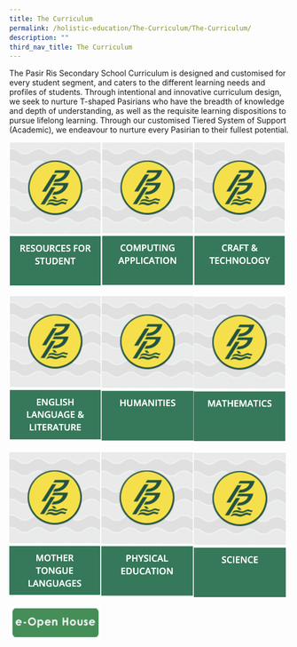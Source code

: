 ```yaml
---
title: The Curriculum
permalink: /holistic-education/The-Curriculum/The-Curriculum/
description: ""
third_nav_title: The Curriculum
---
```

The Pasir Ris Secondary School Curriculum is designed and customised for every student segment, and caters to the different learning needs and profiles of students. Through intentional and innovative curriculum design, we seek to nurture T-shaped Pasirians who have the breadth of knowledge and depth of understanding, as well as the requisite learning dispositions to pursue lifelong learning. Through our customised Tiered System of Support (Academic), we endeavour to nurture every Pasirian to their fullest potential.

<a href="/holistic-education/The-Curriculum/Resources-For-Student/"><img src="/images/resources.png" 
     style="width:33%;float:left"></a>
<a href="/holistic-education/The-Curriculum/Computer-Application/"><img src="/images/computing.png" 
     style="width:33%;float:left"></a>
<a href="/holistic-education/The-Curriculum/Craft-and-Technology/"><img src="/images/craft.png" 
     style="width:33%"></a>

<a href="/holistic-education/The-Curriculum/English-Language-and-Literature/"><img src="/images/englishlit.png" 
     style="width:33%;float:left"></a>
<a href="/holistic-education/The-Curriculum/Humanities/"><img src="/images/humanities.png" 
     style="width:33%;float:left"></a>
<a href="/holistic-education/The-Curriculum/Mathematics/"><img src="/images/mathematics.png" 
     style="width:33%"></a>
		 
<a href="/holistic-education/The-Curriculum/Mother-Tongue-Languages/"><img src="/images/mothertongue.png" 
     style="width:33%;float:left"></a>
<a href="/holistic-education/The-Curriculum/Physical-Education/"><img src="/images/physicaledu.png" 
     style="width:33%;float:left"></a>
<a href="/holistic-education/The-Curriculum/Science/"><img src="/images/science.png" 
     style="width:33%"></a>
		 
<a href="/e-open-house/e-Open-House/"><img src="/images/open.png" 
     style="width:33%"></a>